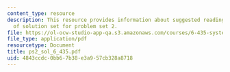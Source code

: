 ```yaml
---
content_type: resource
description: This resource provides information about suggested reading and consist
  of solution set for problem set 2.
file: https://ol-ocw-studio-app-qa.s3.amazonaws.com/courses/6-435-system-identification-spring-2005/4843ccdc0bb67b38e3a957cb328a8718_ps2_sol_6_435.pdf
file_type: application/pdf
resourcetype: Document
title: ps2_sol_6_435.pdf
uid: 4843ccdc-0bb6-7b38-e3a9-57cb328a8718
---
```

